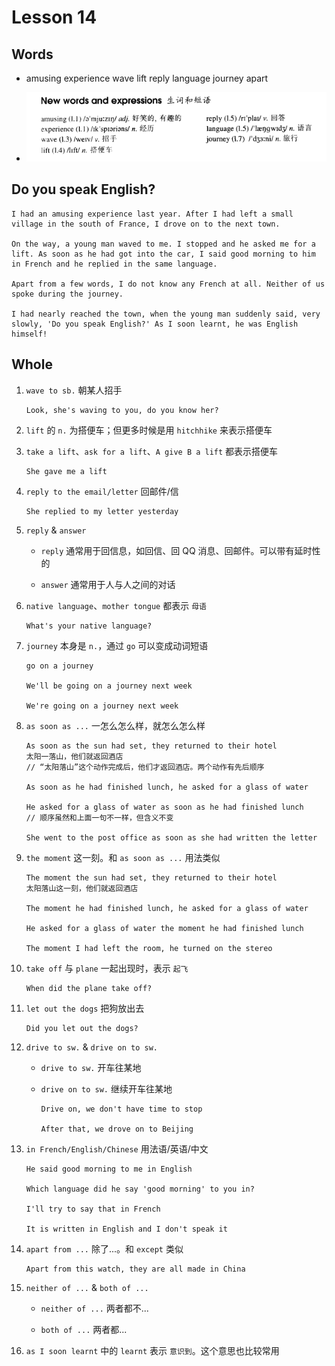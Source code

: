# Lesson 14

## Words

- amusing experience wave lift reply language journey apart

- ![Words](../../../Images/Part2/02/words-14.png)

## Do you speak English?

```
I had an amusing experience last year. After I had left a small village in the south of France, I drove on to the next town.

On the way, a young man waved to me. I stopped and he asked me for a lift. As soon as he had got into the car, I said good morning to him in French and he replied in the same language.

Apart from a few words, I do not know any French at all. Neither of us spoke during the journey.

I had nearly reached the town, when the young man suddenly said, very slowly, 'Do you speak English?' As I soon learnt, he was English himself!
```

## Whole

1. `wave to sb.` 朝某人招手

   ```
   Look, she's waving to you, do you know her?
   ```

2. `lift` 的 `n.` 为搭便车；但更多时候是用 `hitchhike` 来表示搭便车

3. `take a lift`、`ask for a lift`、`A give B a lift` 都表示搭便车

   ```
   She gave me a lift
   ```

4. `reply to the email/letter` 回邮件/信

   ```
   She replied to my letter yesterday
   ```

5. `reply` & `answer`

   - `reply` 通常用于回信息，如回信、回 QQ 消息、回邮件。可以带有延时性的

   - `answer` 通常用于人与人之间的对话

6. `native language`、`mother tongue` 都表示 `母语`

   ```
   What's your native language?
   ```

7. `journey` 本身是 `n.`，通过 `go` 可以变成动词短语

   ```
   go on a journey

   We'll be going on a journey next week

   We're going on a journey next week
   ```

8. `as soon as ...` 一怎么怎么样，就怎么怎么样

   ```
   As soon as the sun had set, they returned to their hotel
   太阳一落山，他们就返回酒店
   // “太阳落山”这个动作完成后，他们才返回酒店。两个动作有先后顺序

   As soon as he had finished lunch, he asked for a glass of water

   He asked for a glass of water as soon as he had finished lunch
   // 顺序虽然和上面一句不一样，但含义不变

   She went to the post office as soon as she had written the letter
   ```

9. `the moment` 这一刻。和 `as soon as ...` 用法类似

   ```
   The moment the sun had set, they returned to their hotel
   太阳落山这一刻，他们就返回酒店

   The moment he had finished lunch, he asked for a glass of water

   He asked for a glass of water the moment he had finished lunch

   The moment I had left the room, he turned on the stereo
   ```

10. `take off` 与 `plane` 一起出现时，表示 `起飞`

    ```
    When did the plane take off?
    ```

11. `let out the dogs` 把狗放出去

    ```
    Did you let out the dogs?
    ```

12. `drive to sw.` & `drive on to sw.`

    - `drive to sw.` 开车往某地

    - `drive on to sw.` 继续开车往某地

      ```
      Drive on, we don't have time to stop

      After that, we drove on to Beijing
      ```

13. `in French/English/Chinese` 用法语/英语/中文

    ```
    He said good morning to me in English

    Which language did he say 'good morning' to you in?

    I'll try to say that in French

    It is written in English and I don't speak it
    ```

14. `apart from ...` 除了...。和 `except` 类似

    ```
    Apart from this watch, they are all made in China
    ```

15. `neither of ...` & `both of ...`

    - `neither of ...` 两者都不...

    - `both of ...` 两者都...

16. `as I soon learnt` 中的 `learnt` 表示 `意识到`。这个意思也比较常用
